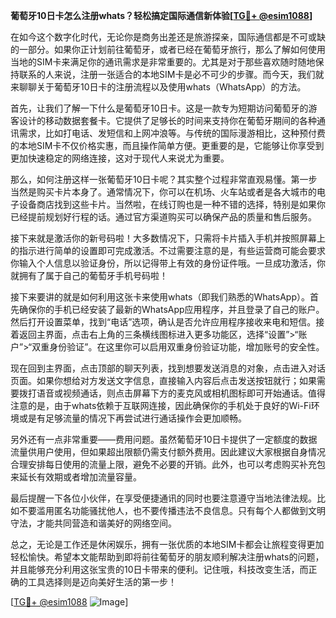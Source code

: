 **葡萄牙10日卡怎么注册whats？轻松搞定国际通信新体验[[TG💪+ @esim1088](https://t.me/s/esim1088)]**

在如今这个数字化时代，无论你是商务出差还是旅游探亲，国际通信都是不可或缺的一部分。如果你正计划前往葡萄牙，或者已经在葡萄牙旅行，那么了解如何使用当地的SIM卡来满足你的通讯需求是非常重要的。尤其是对于那些喜欢随时随地保持联系的人来说，注册一张适合的本地SIM卡是必不可少的步骤。而今天，我们就来聊聊关于葡萄牙10日卡的注册流程以及使用whats（WhatsApp）的方法。

首先，让我们了解一下什么是葡萄牙10日卡。这是一款专为短期访问葡萄牙的游客设计的移动数据套餐卡。它提供了足够长的时间来支持你在葡萄牙期间的各种通讯需求，比如打电话、发短信和上网冲浪等。与传统的国际漫游相比，这种预付费的本地SIM卡不仅价格实惠，而且操作简单方便。更重要的是，它能够让你享受到更加快速稳定的网络连接，这对于现代人来说尤为重要。

那么，如何注册这样一张葡萄牙10日卡呢？其实整个过程非常直观易懂。第一步当然是购买卡片本身了。通常情况下，你可以在机场、火车站或者是各大城市的电子设备商店找到这些卡片。当然啦，在线订购也是一种不错的选择，特别是如果你已经提前规划好行程的话。通过官方渠道购买可以确保产品的质量和售后服务。

接下来就是激活你的新号码啦！大多数情况下，只需将卡片插入手机并按照屏幕上的指示进行简单的设置即可完成激活。不过需要注意的是，有些运营商可能会要求你输入个人信息以验证身份，所以记得带上有效的身份证件哦。一旦成功激活，你就拥有了属于自己的葡萄牙手机号码啦！

接下来要讲的就是如何利用这张卡来使用whats（即我们熟悉的WhatsApp）。首先确保你的手机已经安装了最新的WhatsApp应用程序，并且登录了自己的账户。然后打开设置菜单，找到“电话”选项，确认是否允许应用程序接收来电和短信。接着返回主界面，点击右上角的三条横线图标进入更多功能区，选择“设置”>“账户”>“双重身份验证”。在这里你可以启用双重身份验证功能，增加账号的安全性。

现在回到主界面，点击顶部的聊天列表，找到想要发送消息的对象，点击进入对话页面。如果你想给对方发送文字信息，直接输入内容后点击发送按钮就行；如果需要拨打语音或视频通话，则点击屏幕下方的麦克风或相机图标即可开始通话。值得注意的是，由于whats依赖于互联网连接，因此确保你的手机处于良好的Wi-Fi环境或是有足够流量的情况下再尝试进行通话操作会更加顺畅。

另外还有一点非常重要——费用问题。虽然葡萄牙10日卡提供了一定额度的数据流量供用户使用，但如果超出限额仍需支付额外费用。因此建议大家根据自身情况合理安排每日使用的流量上限，避免不必要的开销。此外，也可以考虑购买补充包来延长有效期或者增加流量容量。

最后提醒一下各位小伙伴，在享受便捷通讯的同时也要注意遵守当地法律法规。比如不要滥用匿名功能骚扰他人，也不要传播违法不良信息。只有每个人都做到文明守法，才能共同营造和谐美好的网络空间。

总之，无论是工作还是休闲娱乐，拥有一张优质的本地SIM卡都会让旅程变得更加轻松愉快。希望本文能帮助到即将前往葡萄牙的朋友顺利解决注册whats的问题，并且能够充分利用这张宝贵的10日卡带来的便利。记住哦，科技改变生活，而正确的工具选择则是迈向美好生活的第一步！

[[TG💪+ @esim1088](https://t.me/s/esim1088) ![Image](https://i.postimg.cc/4NQfJmqS/Snipaste-2025-05-13-00-14-12.png)]
